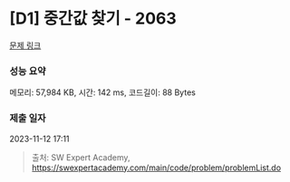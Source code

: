 # [D1] 중간값 찾기 - 2063 

[문제 링크](https://swexpertacademy.com/main/code/problem/problemDetail.do?contestProbId=AV5QPsXKA2UDFAUq) 

### 성능 요약

메모리: 57,984 KB, 시간: 142 ms, 코드길이: 88 Bytes

### 제출 일자

2023-11-12 17:11



> 출처: SW Expert Academy, https://swexpertacademy.com/main/code/problem/problemList.do